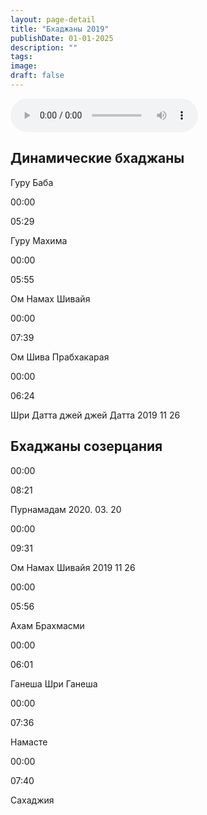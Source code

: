 ```yaml
---
layout: page-detail
title: "Бхаджаны 2019"
publishDate: 01-01-2025
description: ""
tags:
image:
draft: false
---
```


<audio title="Гуру Баба" src="/upload/iblock/5fc/5fcb415ce898ff3c37846837de7eb0e2.mp3" controls=""></audio>

## Динамические бхаджаны
Гуру Баба 

00:00 

05:29 

Гуру Махима 

00:00 

05:55 

 Ом Намах Шивайя 

00:00 

07:39 

Ом Шива Прабхакарая  

00:00 

06:24 

Шри Датта джей джей Датта 2019 11 26

## Бхаджаны созерцания
00:00 

08:21 

Пурнамадам 2020\. 03\. 20

00:00 

09:31 

Ом Намах Шивайя 2019 11 26

00:00 

05:56 

Ахам Брахмасми

00:00 

06:01 

Ганеша Шри Ганеша

00:00 

07:36 

Намасте

00:00 

07:40 

Сахаджия

  
